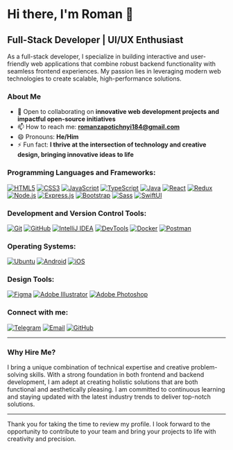 # Hi there, I'm Roman 👋

## Full-Stack Developer | UI/UX Enthusiast

As a full-stack developer, I specialize in building interactive and user-friendly web applications that combine robust backend functionality with seamless frontend experiences. My passion lies in leveraging modern web technologies to create scalable, high-performance solutions.

### About Me

- 👯 Open to collaborating on **innovative web development projects and impactful open-source initiatives**
- 📫 How to reach me: **romanzapotichnyi184@gmail.com**
- 😄 Pronouns: **He/Him**
- ⚡ Fun fact: **I thrive at the intersection of technology and creative design, bringing innovative ideas to life**

### Programming Languages and Frameworks:
[![HTML5](https://img.shields.io/badge/-HTML5-black?style=flat-square&logo=html5)](https://developer.mozilla.org/en-US/docs/Web/Guide/HTML/HTML5)
[![CSS3](https://img.shields.io/badge/-CSS3-black?style=flat-square&logo=css3)](https://developer.mozilla.org/en-US/docs/Web/CSS)
[![JavaScript](https://img.shields.io/badge/-JavaScript-black?style=flat-square&logo=javascript)](https://developer.mozilla.org/en-US/docs/Web/JavaScript)
[![TypeScript](https://img.shields.io/badge/-TypeScript-black?style=flat-square&logo=typescript)](https://www.typescriptlang.org/)
[![Java](https://img.shields.io/badge/-Java-black?style=flat-square&logo=java)](https://www.java.com/)
[![React](https://img.shields.io/badge/-React-black?style=flat-square&logo=react)](https://reactjs.org/)
[![Redux](https://img.shields.io/badge/-Redux-black?style=flat-square&logo=redux)](https://redux.js.org/)
[![Node.js](https://img.shields.io/badge/-Node.js-black?style=flat-square&logo=node.js)](https://nodejs.org/)
[![Express.js](https://img.shields.io/badge/-Express.js-black?style=flat-square&logo=express)](https://expressjs.com/)
[![Bootstrap](https://img.shields.io/badge/-Bootstrap-black?style=flat-square&logo=bootstrap)](https://getbootstrap.com/)
[![Sass](https://img.shields.io/badge/-Sass-black?style=flat-square&logo=sass)](https://sass-lang.com/)
[![SwiftUI](https://img.shields.io/badge/SwiftUI-orange?style=flat-square&logo=swift)](https://developer.apple.com/documentation/swiftui)

### Development and Version Control Tools:
[![Git](https://img.shields.io/badge/-Git-black?style=flat-square&logo=git)](https://git-scm.com/)
[![GitHub](https://img.shields.io/badge/-GitHub-black?style=flat-square&logo=github)](https://github.com/)
[![IntelliJ IDEA](https://img.shields.io/badge/-IntelliJ_IDEA-black?style=flat-square&logo=intellij-idea)](https://www.jetbrains.com/idea/)
[![DevTools](https://img.shields.io/badge/-DevTools-black?style=flat-square&logo=chrome)](https://developers.google.com/web/tools/chrome-devtools)
[![Docker](https://img.shields.io/badge/-Docker-black?style=flat-square&logo=docker)](https://www.docker.com/)
[![Postman](https://img.shields.io/badge/-Postman-black?style=flat-square&logo=postman)](https://www.postman.com/)

### Operating Systems:
[![Ubuntu](https://img.shields.io/badge/-Ubuntu-black?style=flat-square&logo=ubuntu)](https://ubuntu.com/)
[![Android](https://img.shields.io/badge/-Android-black?style=flat-square&logo=android)](https://developer.android.com/)
[![iOS](https://img.shields.io/badge/iOS-blue?style=flat-square&logo=apple)](https://developer.apple.com/ios/)

### Design Tools:
[![Figma](https://img.shields.io/badge/-Figma-black?style=flat-square&logo=figma)](https://www.figma.com/)
[![Adobe Illustrator](https://img.shields.io/badge/-Adobe_Illustrator-black?style=flat-square&logo=adobe-illustrator)](https://www.adobe.com/products/illustrator.html)
[![Adobe Photoshop](https://img.shields.io/badge/-Adobe_Photoshop-black?style=flat-square&logo=adobe-photoshop)](https://www.adobe.com/products/photoshop.html)

### Connect with me:

[![Telegram](https://img.shields.io/badge/-Telegram-blue?style=flat-square&logo=telegram)](https://t.me/Zapotichnyi_06)
[![Email](https://img.shields.io/badge/-Email-blue?style=flat-square&logo=gmail)](mailto:romanzapotichnyi184@gmail.com)
[![GitHub](https://img.shields.io/badge/-GitHub-black?style=flat-square&logo=github)](https://github.com/Zapotichnyi06)

---

### Why Hire Me?

I bring a unique combination of technical expertise and creative problem-solving skills. With a strong foundation in both frontend and backend development, I am adept at creating holistic solutions that are both functional and aesthetically pleasing. I am committed to continuous learning and staying updated with the latest industry trends to deliver top-notch solutions.

---

Thank you for taking the time to review my profile. I look forward to the opportunity to contribute to your team and bring your projects to life with creativity and precision.
